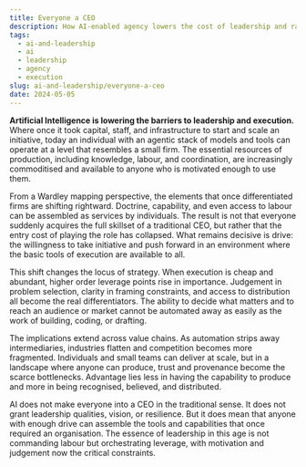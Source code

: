 ```yaml
---
title: Everyone a CEO
description: How AI-enabled agency lowers the cost of leadership and raises the premium on judgement and distribution.
tags:
  - ai-and-leadership
  - ai
  - leadership
  - agency
  - execution
slug: ai-and-leadership/everyone-a-ceo
date: 2024-05-05
---
```


**Artificial Intelligence is lowering the barriers to leadership and execution.** Where once it took capital, staff, and infrastructure to start and scale an initiative, today an individual with an agentic stack of models and tools can operate at a level that resembles a small firm. The essential resources of production, including knowledge, labour, and coordination, are increasingly commoditised and available to anyone who is motivated enough to use them.

From a Wardley mapping perspective, the elements that once differentiated firms are shifting rightward. Doctrine, capability, and even access to labour can be assembled as services by individuals. The result is not that everyone suddenly acquires the full skillset of a traditional CEO, but rather that the entry cost of playing the role has collapsed. What remains decisive is drive: the willingness to take initiative and push forward in an environment where the basic tools of execution are available to all.

This shift changes the locus of strategy. When execution is cheap and abundant, higher order leverage points rise in importance. Judgement in problem selection, clarity in framing constraints, and access to distribution all become the real differentiators. The ability to decide what matters and to reach an audience or market cannot be automated away as easily as the work of building, coding, or drafting.

The implications extend across value chains. As automation strips away intermediaries, industries flatten and competition becomes more fragmented. Individuals and small teams can deliver at scale, but in a landscape where anyone can produce, trust and provenance become the scarce bottlenecks. Advantage lies less in having the capability to produce and more in being recognised, believed, and distributed.

AI does not make everyone into a CEO in the traditional sense. It does not grant leadership qualities, vision, or resilience. But it does mean that anyone with enough drive can assemble the tools and capabilities that once required an organisation. The essence of leadership in this age is not commanding labour but orchestrating leverage, with motivation and judgement now the critical constraints.
